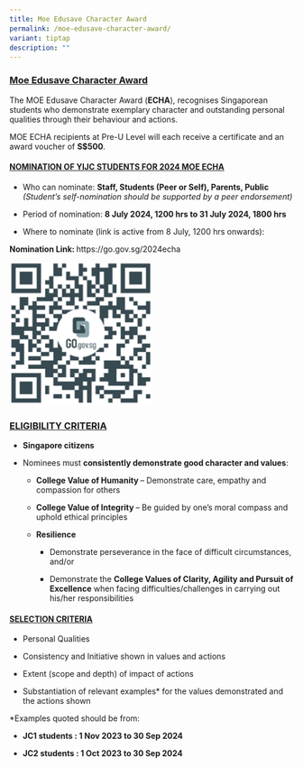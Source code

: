 ```yaml
---
title: Moe Edusave Character Award
permalink: /moe-edusave-character-award/
variant: tiptap
description: ""
---
```

<h3><strong><u>Moe Edusave Character Award</u></strong></h3>
<p>The MOE Edusave Character Award (<strong>ECHA</strong>), recognises Singaporean
students who demonstrate exemplary character and outstanding personal qualities
through their behaviour and actions.</p>
<p>MOE ECHA recipients at Pre-U Level will each receive a certificate and
an award voucher of <strong>S$500</strong>.</p>
<h4><strong><u>NOMINATION OF YIJC STUDENTS FOR 2024 MOE ECHA</u></strong></h4>
<ul data-tight="true" class="tight">
<li>
<p>Who can nominate: <strong>Staff, Students (Peer or Self), Parents, Public               </strong><em>(Student’s self-nomination should be supported by a peer endorsement)</em>
</p>
</li>
<li>
<p>Period of nomination: <strong>8 July 2024, 1200 hrs to 31 July 2024, 1800 hrs</strong>
</p>
</li>
<li>
<p>Where to nominate (link is active from 8 July, 1200 hrs onwards):</p>
</li>
</ul>
<p><strong>Nomination Link: </strong><a rel="noopener noreferrer nofollow" target="_blank">https://go.gov.sg/2024echa</a>
</p>
<div class="isomer-image-wrapper">
<img style="width: 50%;" height="auto" width="100%" alt="" src="/images/2024 Images/echa_qr_code.png">
</div>
<h3><strong><u>ELIGIBILITY CRITERIA</u></strong></h3>
<ul data-tight="true" class="tight">
<li>
<p><strong>Singapore citizens</strong>
</p>
</li>
<li>
<p>Nominees must <strong>consistently demonstrate good character and values</strong>:</p>
<ul data-tight="true" class="tight">
<li>
<p><strong>College Value of Humanity </strong>– Demonstrate care, empathy
and compassion for others</p>
</li>
<li>
<p><strong>College Value of Integrity </strong>– Be guided by one’s moral
compass and uphold ethical principles</p>
</li>
<li>
<p><strong>Resilience&nbsp;</strong>
</p>
<ul data-tight="true" class="tight">
<li>
<p>Demonstrate perseverance in the face of difficult circumstances, and/or</p>
</li>
<li>
<p>Demonstrate the <strong>College Values of Clarity, Agility and Pursuit of Excellence</strong> when
facing difficulties/challenges in carrying out his/her responsibilities</p>
</li>
</ul>
</li>
</ul>
</li>
</ul>
<h4><strong><u>SELECTION CRITERIA</u></strong></h4>
<ul data-tight="true" class="tight">
<li>
<p>Personal Qualities</p>
</li>
<li>
<p>Consistency and Initiative shown in values and actions</p>
</li>
<li>
<p>Extent (scope and depth) of impact of actions</p>
</li>
<li>
<p>Substantiation of relevant examples* for the values demonstrated and the
actions shown</p>
</li>
</ul>
<p>*Examples quoted should be from:</p>
<ul data-tight="true" class="tight">
<li>
<p><strong>JC1 students : 1 Nov 2023 to 30 Sep 2024</strong>
</p>
</li>
<li>
<p><strong>JC2 students : 1 Oct 2023 to 30 Sep 2024</strong>
</p>
</li>
</ul>
<p></p>
<p>&nbsp;</p>